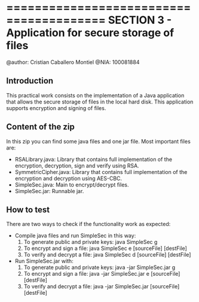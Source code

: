 ========================================
SECTION 3 - Application for secure storage of files
========================================

@author: Cristian Caballero Montiel
@NIA: 100081884


Introduction
------------------
This practical work consists on the implementation of a Java application that allows the secure storage of files in
the local hard disk. This application supports encryption and signing of files.


Content of the zip
------------------
In this zip you can find some java files and one jar file. Most important files are:

- RSALibrary.java: Library that contains full implementation of the encryption, decryption, sign and verify using RSA.
- SymmetricCipher.java: Library that contains full implementation of the encryption and decryption using AES-CBC.
- SimpleSec.java: Main to encrypt/decrypt files.
- SimpleSec.jar: Runnable jar.

How to test
-----------
There are two ways to check if the functionality work as expected:

- Compile java files and run SimpleSec in this way:
    1. To generate public and private keys: java SimpleSec g
    2. To encrypt and sign a file: java SimpleSec e [sourceFile] [destFile]
    3. To verify and decrypt a file: java SimpleSec d [sourceFile] [destFile]
- Run SimpleSec.jar with:
	1. To generate public and private keys: java -jar SimpleSec.jar g
    2. To encrypt and sign a file: java -jar SimpleSec.jar e [sourceFile] [destFile]
    3. To verify and decrypt a file: java -jar SimpleSec.jar [sourceFile] [destFile]

